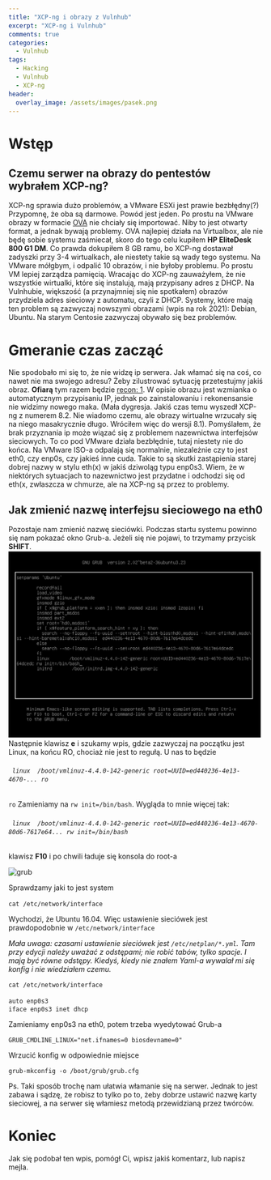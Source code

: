 ```yaml
---
title: "XCP-ng i obrazy z Vulnhub"
excerpt: "XCP-ng i Vulnhub"
comments: true
categories:
  - Vulnhub
tags:
  - Hacking
  - Vulnhub
  - XCP-ng
header:
  overlay_image: /assets/images/pasek.png
---
```

# Wstęp
## Czemu serwer na obrazy do pentestów wybrałem XCP-ng?
XCP-ng sprawia dużo problemów, a VMware ESXi jest prawie bezbłędny(?) Przypomnę, że oba są darmowe. Powód jest jeden. Po prostu na VMware obrazy w formacie [OVA](https://pl.wikipedia.org/wiki/Open_Virtualization_Format) nie chciały się importować. Niby to jest otwarty format, a jednak bywają problemy. OVA najlepiej działa na Virtualbox, ale nie będę sobie systemu zaśmiecał, skoro do tego celu kupiłem **HP EliteDesk 800 G1 DM**. Co prawda dokupiłem 8 GB ramu, bo XCP-ng dostawał zadyszki przy 3-4 wirtualkach, ale niestety takie są wady tego systemu. Na VMware mółgbym, i odpalić 10 obrazów, i nie byłoby problemu. Po prostu VM lepiej zarządza pamięcią. Wracając do XCP-ng zauważyłem, że nie wszystkie wirtualki, które się instalują, mają przypisany adres z DHCP. Na Vulnhubie, większość (a przynajmniej się nie spotkałem) obrazów przydziela adres sieciowy z automatu, czyli z DHCP. Systemy, które mają ten problem są zazwyczaj nowszymi obrazami (wpis na rok 2021): Debian, Ubuntu. Na starym Centosie zazwyczaj obywało się bez problemów.

# Gmeranie czas zacząć
Nie spodobało mi się to, że nie widzę ip serwera. Jak włamać się na coś, co nawet nie ma swojego adresu? Żeby zilustrować sytuację przetestujmy jakiś obraz. **Ofiarą** tym razem będzie [recon: 1](https://www.vulnhub.com/entry/recon-1,438/). W opisie obrazu jest wzmianka o automatycznym przypisaniu IP, jednak po zainstalowaniu i rekonensansie nie widzimy nowego maka. (Mała dygresja. Jakiś czas temu wyszedł XCP-ng z numerem 8.2. Nie wiadomo czemu, ale obrazy wirtualne wrzucały się na niego masakrycznie długo. Wróciłem więc do wersji 8.1). Pomyślałem, że brak przyznania ip może wiązać się z problemem nazewnictwa interfejsów sieciowych. To co pod VMware działa bezbłędnie, tutaj niestety nie do końca. Na VMware ISO-a odpalają się normalnie, niezależnie czy to jest eth0, czy enp0s, czy jakieś inne cuda. Takie to są skutki zastąpienia starej dobrej nazwy w stylu eth(x) w jakiś dziwoląg typu enp0s3. Wiem, że w niektórych sytuacjach to nazewnictwo jest przydatne i odchodzi się od eth(x, zwłaszcza w chmurze, ale na XCP-ng są przez to problemy. 

## Jak zmienić nazwę interfejsu sieciowego na eth0
Pozostaje nam zmienić nazwę sieciówki. Podczas startu systemu powinno się nam pokazać okno Grub-a. Jeżeli się nie pojawi, to trzymamy przycisk **SHIFT**. 
![grub](/assets/images/xcp-ng-i-vulnhub/01.png)
Następnie klawisz **e** i szukamy wpis, gdzie zazwyczaj na początku jest Linux, na końcu RO, chociaż nie jest to regułą. U nas to będzie

###### ``` linux  /boot/vmlinuz-4.4.0-142-generic root=UUID=ed440236-4e13-4670-... ro```

```ro``` Zamieniamy na ```rw init=/bin/bash```. Wygląda to mnie więcej tak:

###### ``` linux  /boot/vmlinuz-4.4.0-142-generic root=UUID=ed440236-4e13-4670-80d6-7617e64... rw init=/bin/bash```

klawisz **F10** i po chwili ładuje się konsola do root-a

![grub](/assets/images/xcp-ng-i-vulnhub/02.png)

Sprawdzamy jaki to jest system

```cat /etc/network/interface```

Wychodzi, że Ubuntu 16.04. Więc ustawienie sieciówek jest prawdopodobnie w ```/etc/network/interface```

_Mała uwaga: czasami ustawienie sieciówek jest ```/etc/netplan/*.yml```. Tam przy edycji należy uważać z odstępami; nie robić tabów, tylko
spacje. I mają być równe odstępy. Kiedyś, kiedy nie znałem Yaml-a wywalał mi się konfig i nie wiedziałem czemu._

```
cat /etc/network/interface

auto enp0s3
iface enp0s3 inet dhcp
```

Zamieniamy enp0s3 na eth0, potem trzeba wyedytować Grub-a

```
GRUB_CMDLINE_LINUX="net.ifnames=0 biosdevname=0"
```

Wrzucić konfig w odpowiednie miejsce

```
grub-mkconfig -o /boot/grub/grub.cfg
```

Ps. Taki sposób trochę nam ułatwia włamanie się na serwer. Jednak to jest zabawa i sądzę, że robisz to tylko po to, żeby dobrze ustawić nazwę karty sieciowej, a na serwer się włamiesz metodą przewidzianą przez twórców.

# Koniec
Jak się podobał ten wpis, pomógł Ci,  wpisz jakiś komentarz, lub napisz mejla.
